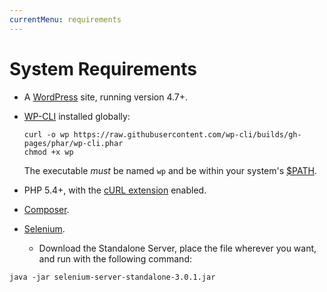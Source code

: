 ```yaml
---
currentMenu: requirements
---
```


# System Requirements

* A [WordPress](https://wordpress.org/) site, running version 4.7+.
* [WP-CLI](http://wp-cli.org/) installed globally:
  ```Shell
  curl -o wp https://raw.githubusercontent.com/wp-cli/builds/gh-pages/phar/wp-cli.phar
  chmod +x wp
  ```
  The executable *must* be named `wp` and be within your system's [$PATH](https://en.wikipedia.org/wiki/PATH_(variable)).

* PHP 5.4+, with the [cURL extension](https://curl.haxx.se/libcurl/php/install.html) enabled.
* [Composer](https://getcomposer.org/).
* [Selenium](http://docs.seleniumhq.org/download/).
  * Download the Standalone Server, place the file wherever you want, and run with the following command:
```Shell
java -jar selenium-server-standalone-3.0.1.jar
```
